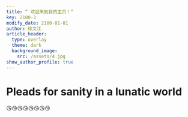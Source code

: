 ```yaml
---
title: “ 欢迎来到我的主页！”   
key: 2100-3
modify_date: 2100-01-01
author: 徐文江
article_header:
  type: overlay
  theme: dark
  background_image:
    src: /assets/4.jpg
show_author_profile: true
---
```


# Pleads for sanity in a lunatic world         

:kissing_heart::kissing_heart::kissing_heart::kissing_heart::kissing_heart::kissing_heart::kissing_heart::kissing_heart:


